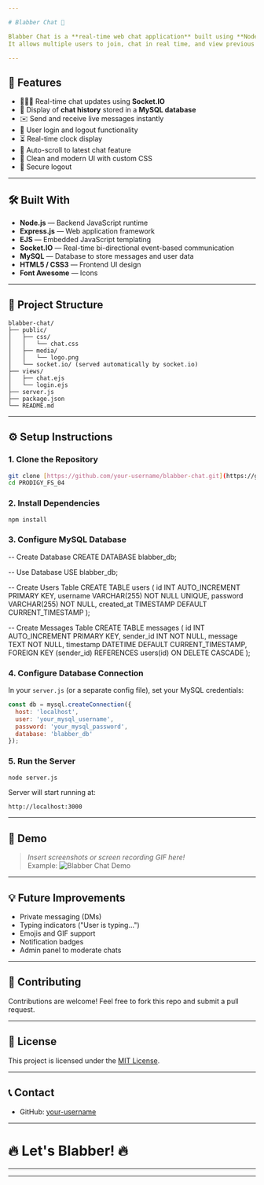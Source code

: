 ```yaml
---

# Blabber Chat 💬

Blabber Chat is a **real-time web chat application** built using **Node.js**, **Express**, **Socket.IO**, **EJS**, and **MySQL**.  
It allows multiple users to join, chat in real time, and view previous message history.

---
```


## 🚀 Features

- 🧑‍🤝‍🧑 Real-time chat updates using **Socket.IO**
- 📜 Display of **chat history** stored in a **MySQL database**
- ✉️ Send and receive live messages instantly
- 👤 User login and logout functionality
- ⏳ Real-time clock display
- 📜 Auto-scroll to latest chat feature
- 🎨 Clean and modern UI with custom CSS
- 🔐 Secure logout

---

## 🛠️ Built With

- **Node.js** — Backend JavaScript runtime
- **Express.js** — Web application framework
- **EJS** — Embedded JavaScript templating
- **Socket.IO** — Real-time bi-directional event-based communication
- **MySQL** — Database to store messages and user data
- **HTML5 / CSS3** — Frontend UI design
- **Font Awesome** — Icons

---

## 📂 Project Structure

```
blabber-chat/
├── public/
│   ├── css/
│   │   └── chat.css
│   ├── media/
│   │   └── logo.png
│   └── socket.io/ (served automatically by socket.io)
├── views/
│   ├── chat.ejs
│   └── login.ejs
├── server.js
├── package.json
└── README.md
```

---

## ⚙️ Setup Instructions

### 1. Clone the Repository
```bash
git clone [https://github.com/your-username/blabber-chat.git](https://github.com/Antony-Ouseppachan/PRODIGY_FS_04.git)
cd PRODIGY_FS_04
```

### 2. Install Dependencies
```bash
npm install
```

### 3. Configure MySQL Database

-- Create Database
CREATE DATABASE blabber_db;

-- Use Database
USE blabber_db;

-- Create Users Table
CREATE TABLE users (
    id INT AUTO_INCREMENT PRIMARY KEY,
    username VARCHAR(255) NOT NULL UNIQUE,
    password VARCHAR(255) NOT NULL,
    created_at TIMESTAMP DEFAULT CURRENT_TIMESTAMP
);

-- Create Messages Table
CREATE TABLE messages (
    id INT AUTO_INCREMENT PRIMARY KEY,
    sender_id INT NOT NULL,
    message TEXT NOT NULL,
    timestamp DATETIME DEFAULT CURRENT_TIMESTAMP,
    FOREIGN KEY (sender_id) REFERENCES users(id) ON DELETE CASCADE
);



### 4. Configure Database Connection

In your `server.js` (or a separate config file), set your MySQL credentials:
```javascript
const db = mysql.createConnection({
  host: 'localhost',
  user: 'your_mysql_username',
  password: 'your_mysql_password',
  database: 'blabber_db'
});
```

### 5. Run the Server
```bash
node server.js
```

Server will start running at:
```
http://localhost:3000
```

---

## 🎥 Demo

> _Insert screenshots or screen recording GIF here!_  
> Example:
> ![Blabber Chat Demo](path-to-demo.gif)

---

## 💡 Future Improvements

- Private messaging (DMs)
- Typing indicators ("User is typing...")
- Emojis and GIF support
- Notification badges
- Admin panel to moderate chats

---

## 🙌 Contributing

Contributions are welcome! Feel free to fork this repo and submit a pull request.

---

## 📄 License

This project is licensed under the [MIT License](LICENSE).

---

## 📞 Contact

- GitHub: [your-username](https://github.com/Antony-Ouseppachan)

---

# 🔥 Let's Blabber! 🔥

---

---
